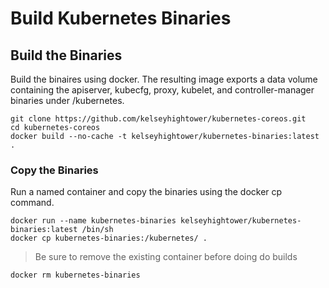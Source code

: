 # Build Kubernetes Binaries 

## Build the Binaries

Build the binaires using docker. The resulting image exports a data volume containing the apiserver, kubecfg, proxy, kubelet, and controller-manager binaries under /kubernetes.

```
git clone https://github.com/kelseyhightower/kubernetes-coreos.git
cd kubernetes-coreos
docker build --no-cache -t kelseyhightower/kubernetes-binaries:latest .
```

### Copy the Binaries

Run a named container and copy the binaries using the docker cp command.

```
docker run --name kubernetes-binaries kelseyhightower/kubernetes-binaries:latest /bin/sh
docker cp kubernetes-binaries:/kubernetes/ .
```

> Be sure to remove the existing container before doing do builds

```
docker rm kubernetes-binaries
```
